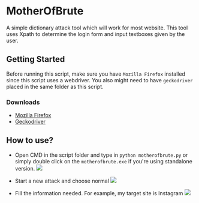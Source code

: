 # MotherOfBrute
A simple dictionary attack tool which will work for most website. This tool uses Xpath to determine the login form and input textboxes given by the user.

## Getting Started
Before running this script, make sure you have ```Mozilla Firefox``` installed since this script uses a webdriver. You also might need to have ```geckodriver``` placed in the same folder as this script.

### Downloads
* [Mozilla Firefox](https://www.mozilla.org/en-US/firefox/new/)
* [Geckodriver](https://github.com/mozilla/geckodriver/releases)

## How to use?
* Open CMD in the script folder and type in ```python motherofbrute.py``` or simply double click on the ```motherofbrute.exe``` if you're using standalone version.
![](https://image.prntscr.com/image/8JuNkMFWQ6yFZmvOP2Q_TA.png)

* Start a new attack and choose normal
![](https://image.prntscr.com/image/kAMmqAICS1ewlHy026pRqg.png)

* Fill the information needed. For example, my target site is Instagram
![](https://image.prntscr.com/image/Hvohcz9mTNq7JKh9tMnqhg.png)

